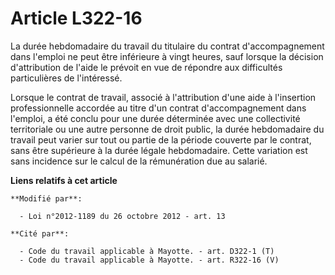 # Article L322-16

La durée hebdomadaire du travail du titulaire du contrat d'accompagnement dans l'emploi ne peut être inférieure à vingt
heures, sauf lorsque la décision d'attribution de l'aide le prévoit en vue de répondre aux difficultés particulières de
l'intéressé. 

Lorsque le contrat de travail, associé à l'attribution d'une aide à l'insertion professionnelle accordée au titre d'un
contrat d'accompagnement dans l'emploi, a été conclu pour une durée déterminée avec une collectivité territoriale ou une
autre personne de droit public, la durée hebdomadaire du travail peut varier sur tout ou partie de la période couverte par le
contrat, sans être supérieure à la durée légale hebdomadaire. Cette variation est sans incidence sur le calcul de la
rémunération due au salarié.

**Liens relatifs à cet article**

	**Modifié par**:

	  - Loi n°2012-1189 du 26 octobre 2012 - art. 13

	**Cité par**:

	  - Code du travail applicable à Mayotte. - art. D322-1 (T)
	  - Code du travail applicable à Mayotte. - art. R322-16 (V)
